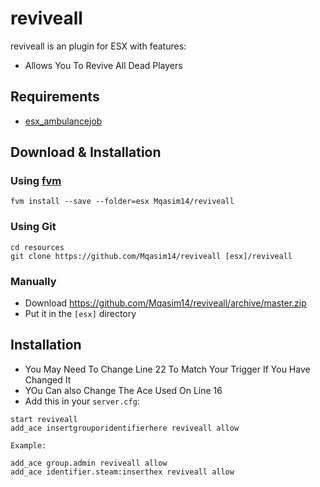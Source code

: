 # reviveall

reviveall is an plugin for ESX with features:

- Allows You To Revive All Dead Players

## Requirements

   - [esx_ambulancejob](https://github.com/esx-framework/esx_ambulancejob)

## Download & Installation

### Using [fvm](https://github.com/qlaffont/fvm-installer)
```
fvm install --save --folder=esx Mqasim14/reviveall
```

### Using Git
```
cd resources
git clone https://github.com/Mqasim14/reviveall [esx]/reviveall
```

### Manually
- Download https://github.com/Mqasim14/reviveall/archive/master.zip
- Put it in the `[esx]` directory

## Installation
- You May Need To Change Line 22 To Match Your Trigger If You Have Changed It
- YOu Can also Change The Ace Used On Line 16
- Add this in your `server.cfg`:

```
start reviveall
add_ace insertgrouporidentifierhere reviveall allow	

Example:

add_ace group.admin reviveall allow	
add_ace identifier.steam:inserthex reviveall allow
```
